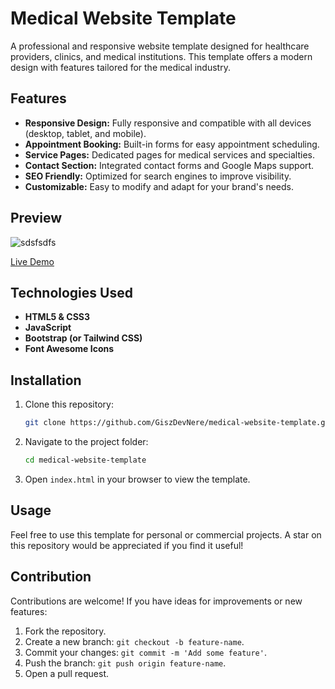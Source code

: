 
# Medical Website Template

A professional and responsive website template designed for healthcare providers, clinics, and medical institutions. This template offers a modern design with features tailored for the medical industry.

## Features

- **Responsive Design:** Fully responsive and compatible with all devices (desktop, tablet, and mobile).
- **Appointment Booking:** Built-in forms for easy appointment scheduling.
- **Service Pages:** Dedicated pages for medical services and specialties.
- **Contact Section:** Integrated contact forms and Google Maps support.
- **SEO Friendly:** Optimized for search engines to improve visibility.
- **Customizable:** Easy to modify and adapt for your brand's needs.

## Preview
![sdsfsdfs](https://github.com/user-attachments/assets/78c5ae36-d069-40fa-8af4-5e8642d7b538)

[Live Demo](https://giszdevnere.github.io/medical-website-template/)

## Technologies Used

- **HTML5 & CSS3**
- **JavaScript**
- **Bootstrap (or Tailwind CSS)** 
- **Font Awesome Icons**

## Installation

1. Clone this repository:
   ```bash
   git clone https://github.com/GiszDevNere/medical-website-template.git
   ```
2. Navigate to the project folder:
   ```bash
   cd medical-website-template
   ```
3. Open `index.html` in your browser to view the template.

## Usage

Feel free to use this template for personal or commercial projects. A star on this repository would be appreciated if you find it useful!

## Contribution

Contributions are welcome! If you have ideas for improvements or new features:
1. Fork the repository.
2. Create a new branch: `git checkout -b feature-name`.
3. Commit your changes: `git commit -m 'Add some feature'`.
4. Push the branch: `git push origin feature-name`.
5. Open a pull request.

